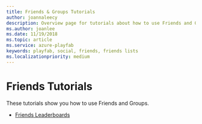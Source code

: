 ```yaml
---
title: Friends & Groups Tutorials
author: joannaleecy
description: Overview page for tutorials about how to use Friends and Groups.
ms.author: joanlee
ms.date: 11/19/2018
ms.topic: article
ms.service: azure-playfab
keywords: playfab, social, friends, friends lists
ms.localizationpriority: medium
---
```


# Friends Tutorials

These tutorials show you how to use Friends and Groups.

- [Friends Leaderboards](friends-leaderboards.md)
